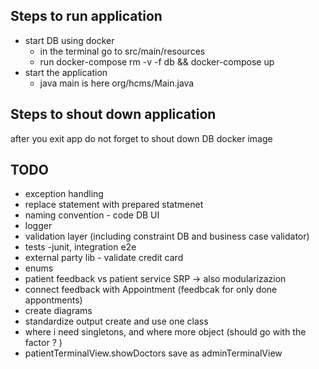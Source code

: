 ## Steps to run application
* start DB using docker
  * in the terminal go to src/main/resources
  * run docker-compose rm -v -f db && docker-compose up
* start the application
  * java main is here org/hcms/Main.java 

## Steps to shout down application
after you exit app do not forget to shout down DB docker image  

## TODO
* exception handling 
* replace statement with prepared statmenet
* naming convention - code DB UI
* logger
* validation layer (including constraint DB and business case validator)
* tests -junit, integration e2e
* external party lib - validate credit card
* enums
* patient feedback vs patient service SRP -> also modularizazion
* connect feedback with Appointment (feedbcak for only done appontments)
* create diagrams
* standardize output create and use one class
* where i need singletons, and where more object (should go with the factor ? )
* patientTerminalView.showDoctors save as adminTerminalView

